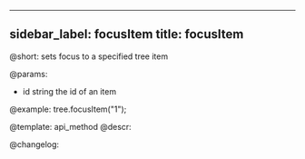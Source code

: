 
---
sidebar_label: focusItem
title: focusItem
---          

@short: sets focus to a specified tree item


@params:
- id	string		the id of an item



@example:
tree.focusItem("1");


@template: api_method
@descr:





@changelog:


